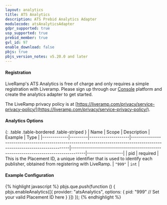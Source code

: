 ```yaml
---
layout: analytics
title: ATS Analytics
description: ATS Prebid Analytics Adapter
modulecode: atsAnalyticsAdapter
gdpr_supported: true
usp_supported: true
prebid_member: true
gvl_id: 97
enable_download: false
pbjs: true
pbjs_version_notes: v5.20.0 and later
---
```


#### Registration

LiveRamp's ATS Analytics is free of charge and only requires a simple registration with Liveramp. Please sign up through our [Console](https://launch.liveramp.com) platform and create the analytics adapter to get started.

The LiveRamp privacy policy is at [https://liveramp.com/privacy/service-privacy-policy/](https://liveramp.com/privacy/service-privacy-policy/).

#### Analytics Options

{: .table .table-bordered .table-striped }
| Name         | Scope              | Description                                                                                                                 | Example                                                                             | Type             |
|-------------|---------|--------------------|-----------------------------------------------------------------------------------------------------------------------------|-------------------------------------------------------------------------------------|------------------|
| pid | required  | This is the Placement ID, a unique identifier that is used to identify each publisher, obtained from registering with LiveRamp. | `"999"`  | `int` |

#### Example Configuration

{% highlight javascript %}
    pbjs.que.push(function () {
      pbjs.enableAnalytics([{
        provider: "atsAnalytics",
        options: {
          pid: "999"              // Set your valid Placement ID here
        }
      }])
    });
{% endhighlight %}
